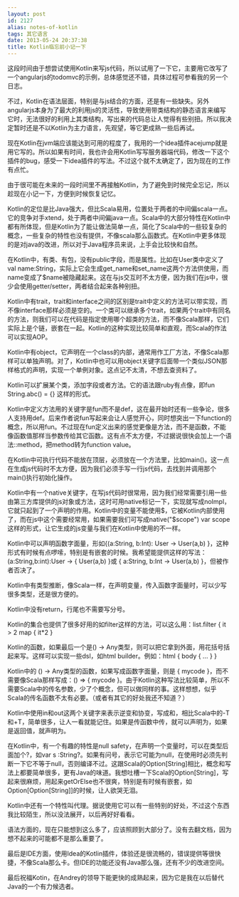 ```yaml
---
layout: post
id: 2127
alias: notes-of-kotlin
tags: 其它语言
date: 2013-05-24 20:37:38
title: Kotlin临忘前小记一下
---
```


这段时间由于想尝试使用Kotlin来写js代码，所以试用了一下它，主要用它改写了一个angularjs的todomvc的示例，总体感觉还不错，具体过程可参看我的另一个日志。

不过，Kotlin在语法层面，特别是与js结合的方面，还是有一些缺失。另外angularjs本身为了最大的利用js的灵活性，导致使用带类结构的静态语言来编写它时，无法很好的利用上其类结构，写出来的代码总让人觉得有些别扭。所以我决定暂时还是不以Kotlin为主力语言，先观望，等它更成熟一些后再试。

现在Kotlin在jvm端应该能达到可用的程度了，我用的一个idea插件acejump就是用它写的。所以如果有时间，我也许会用Kotlin写写服务器端代码，修改一下这个插件的bug，感受一下idea插件的写法。不过这个就不太确定了，因为现在的工作有点忙。

由于很可能在未来的一段时间里不再接触Kotlin，为了避免到时候完全忘记，所以趁现在小记一下，方便到时候恢复记忆。

Kotlin的定位是比Java强大，但比Scala易用，位置处于两者的中间偏scala一点。它的竞争对手xtend，处于两者中间偏java一点。Scala中的大部分特性在Kotlin中都有所体现，但是Kotlin为了能让做法简单一点，简化了Scala中的一些较复杂的概念，一些复杂的特性也没有提供，不像scala那么函数式。在Kotlin中更多体现的是对java的改进，所以对于Java程序员来说，上手会比较快和自然。

在Kotlin中，有类、有包，没有public字段，而是属性。比如在User类中定义了val name:String，实际上它会生成get_name和set_name这两个方法供使用，而name变成了$name被隐藏起来。这在与js交互时不太方便，因为我们在js中，很少会使用getter/setter，两者结合起来各种别扭。

Kotlin中有trait，trait和interface之间的区别是trait中定义的方法可以带实现，而不像interface那样必须是空的。一个类可以继承多个trait，如果两个trait中有同名的方法，则我们可以在代码是指定使用哪个超类的方法，而不像Scala那样，它们实际上是个链，嵌套在一起。Kotlin的这种实现比较简单和直观，而Scala的作法可以实现AOP。

Kotlin中有object，它声明在一个class的内部，通常用作工厂方法，不像Scala那样可以单独声明。对了，Kotlin中也可以用object关键字后面带一个类似JSON那样格式的声明，实现一个单例对象。这点记不太清，不想去查资料了。

Kotlin可以扩展某个类，添加字段或者方法。它的语法跟ruby有点像，即fun String.abc() = {} 这样的形式。

Kotlin中定义方法用的关键字是fun而不是def，这在最开始时还有一些争论，很多人支持用def。后来作者说fun写起来会让人感觉开心，同时想突出一下function的概念，所以用fun。不过现在fun定义出来的感觉更像是方法，而不是函数，不能像函数值那样当参数传给其它函数。这有点不太方便，不过据说很快会加上一个语法::method，把method转为function value。

在Kotlin中可执行代码不能放在顶层，必须放在一个方法里，比如main()。这一点在生成js代码时不太方便，因为我们必须手写一行js代码，去找到并调用那个main()执行初始化操作。

Kotlin中有一个native关键字，在写js代码时很常用，因为我们经常需要引用一些由第三方库提供的js对象或方法，这时可用native标记一下，实现就写成noImpl，它就只起到了一个声明的作用。Kotlin中的变量不能使用$，它被Kotlin内部使用了，而在js中这个需要经常用，如果需要我们可写成native("\$scope") var scope这样的形式，让它生成的js变量与我们在Kotlin中使用的不一样。

Kotlin中可以声明函数字面量，形如{(a:String, b:Int): User -> User(a,b) }，这种形式有时候有点啰嗦，特别是有嵌套的时候。我希望能提供这样的写法：(a:String,b:int):User -> { User(a,b) }或 { a:String, b:Int -> User(a,b) }，但被作者否决了。

Kotlin中有类型推断，像Scala一样，在声明变量，传入函数字面量时，可以少写很多类型，还是很方便的。

Kotlin中没有return，行尾也不需要写分号。

Kotlin的集合也提供了很多好用的如filter这样的方法，可以这么用：list.filter { it > 2  map { it*2 }

Kotlin的函数，如果最后一个是() -> Any类型，则可以把它拿到外面，用花括号括起来写。这样可以实现一些dsl，如html builder。例如：html { body { ... } }

Kotlin中的 () -> Any类型的函数，如果写成函数字面量，则是 { mycode }，而不需要像Scala那样写成：() => { mycode }。由于Kotlin这种写法比较简单，所以不需要Scala中的传名参数，少了个概念，但可以做同样的事。这样想想，似乎Scala的传名函数不太有必要。（或者有其它的好处我还不知道？）

Kotlin中使用in和out这两个关键字来表示逆变和协变，写成<in T>和<out T>，相比Scala中的-T和+T，简单很多，让人一看就能记住。如果是传函数中传，就可以声明为<in>，如果是返回值，就声明为<out>。

在Kotlin中，有一个有趣的特性是null safety，在声明一个变量时，可以在类型后面加个?，如var s :String?。如果有问号，表示它可能为null，在使用时必须先判断一下它不等于null，否则编译不过。这跟Scala的Option[String]相比，概念和写法上都要简单很多，更有Java的味道。我想吐槽一下Scala的Option[String]，写起来很麻烦，用起来getOrElse也不很爽，特别是有时候有嵌套，如Option[Option[String]]的时候，让人欲哭无泪。

Kotlin中还有一个特性叫代理。据说使用它可以有一些特别的好处，不过这个东西我比较陌生，所以没法展开，以后再好好看看。

语法方面的，现在只能想到这么多了，应该照顾到大部分了。没有去翻文档，因为想不起来的可能都不是那么重要了。

最后是IDE方面，使用Idea的Kotlin插件，体验还是很流畅的，错误提供等很快捷，不像Scala那么卡。但IDE的功能还没有Java那么强，还有不少的改进空间。

最后祝福Kotin，在Andrey的领导下能更快的成熟起来，因为它是我在以后替代Java的一个有力候选者。
